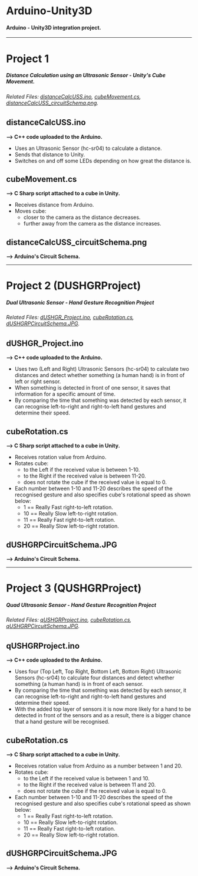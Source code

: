 # Arduino-Unity3D
#### Arduino - Unity3D integration project. 
---

# Project 1
##### Distance Calculation using an Ultrasonic Sensor - Unity's Cube Movement.
###### Related Files: [distanceCalcUSS.ino](https://github.com/Mikepag/Arduino-Unity3D/blob/master/distanceCalcUSS.ino), [cubeMovement.cs](https://github.com/Mikepag/Arduino-Unity3D/blob/master/cubeMovement.cs), [distanceCalcUSS_circuitSchema.png](https://github.com/Mikepag/Arduino-Unity3D/commits/master/distanceCalcUSS_circuitSchema.png).

## distanceCalcUSS.ino
**--> C++ code uploaded to the Arduino.**
* Uses an Ultrasonic Sensor (hc-sr04) to calculate a distance.
* Sends that distance to Unity.
* Switches on and off some LEDs depending on how great the distance is.

## cubeMovement.cs
**--> C Sharp script attached to a cube in Unity.**
* Receives distance from Arduino.
* Moves cube:
    * closer to the camera as the distance decreases.
    * further away from the camera as the distance increases.

## distanceCalcUSS_circuitSchema.png
**--> Arduino's Circuit Schema.**
___

# Project 2 (DUSHGRProject)
##### *D*ual *U*ltrasonic *S*ensor - *H*and *G*esture *R*ecognition *Project*
###### Related Files: [dUSHGR_Project.ino](https://github.com/Mikepag/Arduino-Unity3D/blob/master/dUSHGR_Project.ino), [cubeRotation.cs](https://github.com/Mikepag/Arduino-Unity3D/blob/master/cubeRotation.cs), [dUSHGRPCircuitSchema.JPG](https://github.com/Mikepag/Arduino-Unity3D/blob/master/dUSHGRPCircuitSchema.JPG).

## dUSHGR_Project.ino
**--> C++ code uploaded to the Arduino.**
* Uses two (Left and Right) Ultrasonic Sensors (hc-sr04) to calculate two distances and detect whether something (a human hand) is in front of left or right sensor.
* When something is detected in front of one sensor, it saves that information for a specific amount of time.
* By comparing the time that something was detected by each sensor, it can recognise left-to-right and right-to-left hand gestures and determine their speed.

## cubeRotation.cs
**--> C Sharp script attached to a cube in Unity.**
* Receives rotation value from Arduino.
* Rotates cube:
   * to the Left if the received value is between 1-10.
   * to the Right if the received value is between 11-20.
   * does not rotate the cube if the received value is equal to 0.
* Each number between 1-10 and 11-20 describes the speed of the recognised gesture and also specifies cube's rotational speed as shown below:
   * 1 == Really Fast right-to-left rotation.
   * 10 == Really Slow left-to-right rotation.
   * 11 == Really Fast right-to-left rotation.
   * 20 == Really Slow left-to-right rotation.

## dUSHGRPCircuitSchema.JPG
**--> Arduino's Circuit Schema.**
___

# Project 3 (QUSHGRProject)
##### *Q*uad *U*ltrasonic *S*ensor - *H*and *G*esture *R*ecognition *Project*
###### Related Files: [qUSHGRProject.ino](https://github.com/Mikepag/Arduino-Unity3D/blob/master/qUSHGRProject.ino), [cubeRotation.cs](https://github.com/Mikepag/Arduino-Unity3D/blob/master/cubeRotation.cs), [qUSHGRPCircuitSchema.JPG](https://github.com/Mikepag/Arduino-Unity3D/blob/master/qUSHGRPCircuitSchema.JPG).

## qUSHGRProject.ino
**--> C++ code uploaded to the Arduino.**
* Uses four (Top Left, Top Right, Bottom Left, Bottom Right) Ultrasonic Sensors (hc-sr04) to calculate four distances and detect whether something (a human hand) is in front of each sensor.
* By comparing the time that something was detected by each sensor, it can recognise left-to-right and right-to-left hand gestures and determine their speed.
* With the added top layer of sensors it is now more likely for a hand to be detected in front of the sensors and as a result, there is a bigger chance that a hand gesture will be recognised.

## cubeRotation.cs
**--> C Sharp script attached to a cube in Unity.**
* Receives rotation value from Arduino as a number between 1 and 20.
* Rotates cube:
   * to the Left if the received value is between 1 and 10.
   * to the Right if the received value is between 11 and 20.
   * does not rotate the cube if the received value is equal to 0.
* Each number between 1-10 and 11-20 describes the speed of the recognised gesture and also specifies cube's rotational speed as shown below:
   * 1 == Really Fast right-to-left rotation.
   * 10 == Really Slow left-to-right rotation.
   * 11 == Really Fast right-to-left rotation.
   * 20 == Really Slow left-to-right rotation.

## dUSHGRPCircuitSchema.JPG
**--> Arduino's Circuit Schema.**

